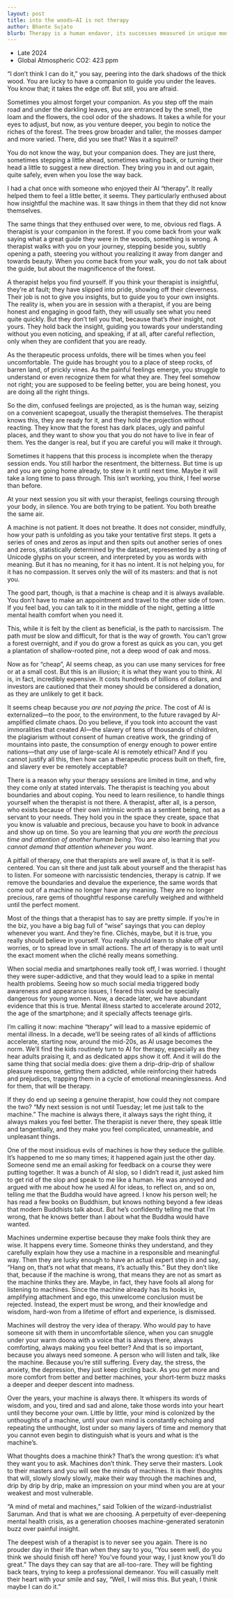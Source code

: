 ```yaml
---
layout: post
title: into the woods—AI is not therapy
author: Bhante Sujato
blurb: Therapy is a human endavor, its successes measured in unique moments. Turning to machines for therapy opens the road for a mental health crisis.
---
```


- Late 2024
- Global Atmospheric CO2: 423 ppm

“I don’t think I can do it,” you say, peering into the dark shadows of the thick wood. You are lucky to have a companion to guide you under the leaves. You know that; it takes the edge off. But still, you are afraid.  

Sometimes you almost forget your companion. As you step off the main road and under the darkling leaves, you are entranced by the smell, the loam and the flowers, the cool odor of the shadows. It takes a while for your eyes to adjust, but now, as you venture deeper, you begin to notice the riches of the forest. The trees grow broader and taller, the mosses damper and more varied. There, did you see that? Was it a squirrel?

You do not know the way, but your companion does. They are just there, sometimes stepping a little ahead, sometimes waiting back, or turning their head a little to suggest a new direction. They bring you in and out again, quite safely, even when you lose the way back.

I had a chat once with someone who enjoyed their AI “therapy”. It really helped them to feel a little better, it seems. They particularly enthused about how insightful the machine was. It saw things in them that they did not know themselves.

The same things that they enthused over were, to me, obvious red flags. A therapist is your companion in the forest. If you come back from your walk saying what a great guide they were in the woods, something is wrong. A therapist walks with you on your journey, stepping beside you, subtly opening a path, steering you without you realizing it away from danger and towards beauty. When you come back from your walk, you do not talk about the guide, but about the magnificence of the forest.

A therapist helps you find yourself. If you think your therapist is insightful, they’re at fault; they have slipped into pride, showing off their cleverness. Their job is not to give you insights, but to guide you to your own insights. The reality is, when you are in session with a therapist, if you are being honest and engaging in good faith, they will usually see what you need quite quickly. But they don’t tell you that, because that’s *their* insight, not yours. They hold back the insight, guiding you towards your understanding without you even noticing, and speaking, if at all, after careful reflection, only when they are confident that you are ready.

As the therapeutic process unfolds, there will be times when you feel uncomfortable. The guide has brought you to a place of steep rocks, of barren land, of prickly vines. As the painful feelings emerge, you struggle to understand or even recognize them for what they are. They feel somehow not right; you are supposed to be feeling better, you are being honest, you are doing all the right things. 

So the dim, confused feelings are projected, as is the human way, seizing on a convenient scapegoat, usually the therapist themselves. The therapist knows this, they are ready for it, and they hold the projection without reacting. They know that the forest has dark places, ugly and painful places, and they want to show you that you do not have to live in fear of them. Yes the danger is real, but if you are careful you will make it through.

Sometimes it happens that this process is incomplete when the therapy session ends. You still harbor the resentment, the bitterness. But time is up and you are going home already, to stew in it until next time. Maybe it will take a long time to pass through. This isn’t working, you think, I feel worse than before.

At your next session you sit with your therapist, feelings coursing through your body, in silence. You are both trying to be patient. You both breathe the same air. 

A machine is not patient. It does not breathe. It does not consider, mindfully, how your path is unfolding as you take your tentative first steps. It gets a series of ones and zeros as input and then spits out another series of ones and zeros, statistically determined by the dataset, represented by a string of Unicode glyphs on your screen, and interpreted by you as words with meaning. But it has no meaning, for it has no intent. It is not helping you, for it has no compassion. It serves only the will of its masters: and that is not you.

The good part, though, is that a machine is cheap and it is always available. You don’t have to make an appointment and travel to the other side of town. If you feel bad, you can talk to it in the middle of the night, getting a little mental health comfort when you need it. 

This, while it is felt by the client as beneficial, is the path to narcissism. The path *must* be slow and difficult, for that is the way of growth. You can’t grow a forest overnight, and if you do grow a forest as quick as you can, you get a plantation of shallow-rooted pine, not a deep wood of oak and moss. 

Now as for “cheap”, AI seems cheap, as you can use many services for free or at a small cost. But this is an illusion; it is what they want you to think. AI is, in fact, incredibly expensive. It costs hundreds of billions of dollars, and investors are cautioned that their money should be considered a donation, as they are unlikely to get it back. 

It seems cheap because *you are not paying the price*. The cost of AI is externalized—to the poor, to the environment, to the future ravaged by AI-amplified climate chaos. Do you believe, if you took into account the vast immoralities that created AI—the slavery of tens of thousands of children, the plagiarism without consent of human creative work, the grinding of mountains into paste, the consumption of energy enough to power entire nations—that *any* use of large-scale AI is remotely ethical? And if you cannot justify all this, then how can a therapeutic process built on theft, fire, and slavery ever be remotely acceptable? 

There is a reason why your therapy sessions are limited in time, and why they come only at stated intervals. The therapist is teaching you about boundaries and about coping. You need to learn resilience, to handle things yourself when the therapist is not there. A therapist, after all, is a person, who exists because of their own intrinsic worth as a sentient being, not as a servant to your needs. They hold you in the space they create, space that you know is valuable and precious, because you have to book in advance and show up on time. So you are learning that *you are worth the precious time and attention of another human being*. You are also learning that *you cannot demand that attention whenever you want*. 

A pitfall of therapy, one that therapists are well aware of, is that it is self-centered. You can sit there and just talk about yourself and the therapist has to listen. For someone with narcissistic tendencies, therapy is catnip. If we remove the boundaries and devalue the experience, the same words that come out of a machine no longer have any meaning. They are no longer precious, rare gems of thoughtful response carefully weighed and withheld until the perfect moment. 

Most of the things that a therapist has to say are pretty simple. If you’re in the biz, you have a big bag full of “wise” sayings that you can deploy whenever you want. And they’re fine. Clichés, maybe, but it is true, you really should believe in yourself. You really should learn to shake off your worries, or to spread love in small actions. The art of therapy is to wait until the exact moment when the cliché really means something.

When social media and smartphones really took off, I was worried. I thought they were super-addictive, and that they would lead to a spike in mental health problems. Seeing how so much social media triggered body awareness and appearance issues, I feared this would be specially dangerous for young women. Now, a decade later, we have abundant evidence that this is true. Mental illness started to accelerate around 2012, the age of the smartphone; and it specially affects teenage girls.

I’m calling it now: machine “therapy” will lead to a massive epidemic of mental illness. In a decade, we’ll be seeing rates of all kinds of afflictions accelerate, starting now, around the mid-20s, as AI usage becomes the norm. We’ll find the kids routinely turn to AI for therapy, especially as they hear adults praising it, and as dedicated apps show it off. And it will do the same thing that social media does: give them a drip-drip-drip of shallow pleasure response, getting them addicted, while reinforcing their hatreds and prejudices, trapping them in a cycle of emotional meaninglessness. And for them, that will be therapy.

If they do end up seeing a genuine therapist, how could they not compare the two? “My next session is not until Tuesday; let me just talk to the machine.” The machine is always there, it always says the right thing, it always makes you feel better. The therapist is never there, they speak little and tangentially, and they make you feel complicated, unnameable, and unpleasant things.

One of the most insidious evils of machines is how they seduce the gullible. It’s happened to me so many times; it happened again just the other day. Someone send me an email asking for feedback on a course they were putting together. It was a bunch of AI slop, so I didn’t read it, just asked him to get rid of the slop and speak to me like a human. He was annoyed and argued with me about how he used AI for ideas, to reflect on, and so on, telling me that the Buddha would have agreed. I know his person well; he has read a few books on Buddhism, but knows nothing beyond a few ideas that modern Buddhists talk about. But he’s confidently telling me that I’m wrong, that he knows better than I about what the Buddha would have wanted.

Machines undermine expertise because they make fools think they are wise. It happens every time. Someone thinks they understand, and they carefully explain how they use a machine in a responsible and meaningful way. Then they are lucky enough to have an actual expert step in and say, “Hang on, that’s not what that means, it’s actually this.” But they don’t like that, because if the machine is wrong, that means they are not as smart as the machine thinks they are. Maybe, in fact, they have fools all along for listening to machines. Since the machine already has its hooks in, amplifying attachment and ego, this unwelcome conclusion must be rejected. Instead, the expert must be wrong, and their knowledge and wisdom, hard-won from a lifetime of effort and experience, is dismissed.

Machines will destroy the very idea of therapy. Who would pay to have someone sit with them in uncomfortable silence, when you can snuggle under your warm doona with a voice that is always there, always comforting, always making you feel better? And that is so important, because you always need someone. A person who will listen and talk, like the machine. Because you’re still suffering. Every day, the stress, the anxiety, the depression, they just keep circling back. As you get more and more comfort from better and better machines, your short-term buzz masks a deeper and deeper descent into madness. 

Over the years, your machine is always there. It whispers its words of wisdom, and you, tired and sad and alone, take those words into your heart until they become your own. Little by little, your mind is colonized by the unthoughts of a machine, until your own mind is constantly echoing and repeating the unthought, lost under so many layers of time and memory that you cannot even begin to distinguish what is yours and what is the machine’s. 

What thoughts does a machine think? That’s the wrong question: it’s what they want you to ask. Machines don’t think. They serve their masters. Look to their masters and you will see the minds of machines. It is their thoughts that will, slowly slowly slowly, make their way through the machines and, drip by drip by drip, make an impression on your mind when you are at your weakest and most vulnerable.

“A mind of metal and machines,” said Tolkien of the wizard-industrialist Saruman. And that is what we are choosing. A perpetuity of ever-deepening mental health crisis, as a generation chooses machine-generated seratonin buzz over painful insight.

The deepest wish of a therapist is to never see you again. There is no prouder day in their life than when they say to you, “You seem well, do you think we should finish off here? You’ve found your way, I just know you’ll do great.” The days they can say that are all-too-rare. They will be fighting back tears, trying to keep a professional demeanor. You will casually melt their heart with your smile and say, “Well, I will miss this. But yeah, I think maybe I can do it.”

